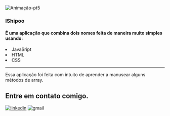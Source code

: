 ![Animação-pt5](https://user-images.githubusercontent.com/86725282/172069482-2f66df43-e0f5-48ac-970c-e1b41e18b36f.gif)

### IShipoo
<h4>É uma aplicação que combina dois nomes feita de maneira muito simples usando:</h4>
<li>JavaSript</li>
<li>HTML</li>
<li>CSS</li>
<hr>
<p>Essa aplicação foi feita com intuito de aprender a manusear alguns métodos de array. </p>


## Entre em contato comigo.
[![linkedin](https://img.shields.io/badge/LinkedIn-0077B5?style=for-the-badge&logo=linkedin&logoColor=white)](https://www.linkedin.com/in/maikon-alexandre)
![gmail](https://img.shields.io/badge/Gmail-D14836?style=for-the-badge&logo=gmail&logoColor=white)


